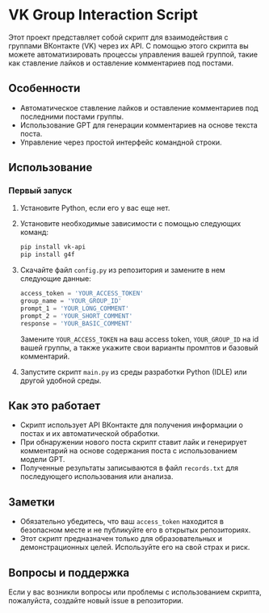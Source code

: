 # VK Group Interaction Script

Этот проект представляет собой скрипт для взаимодействия с группами ВКонтакте (VK) через их API. С помощью этого скрипта вы можете автоматизировать процессы управления вашей группой, такие как ставление лайков и оставление комментариев под постами.

## Особенности

- Автоматическое ставление лайков и оставление комментариев под последними постами группы.
- Использование GPT для генерации комментариев на основе текста поста.
- Управление через простой интерфейс командной строки.

## Использование

### Первый запуск

1. Установите Python, если его у вас еще нет.
2. Установите необходимые зависимости с помощью следующих команд:
    ```bash
    pip install vk-api
    pip install g4f
    ```
3. Скачайте файл `config.py` из репозитория и замените в нем следующие данные:
    ```python
    access_token = 'YOUR_ACCESS_TOKEN'
    group_name = 'YOUR_GROUP_ID'
    prompt_1 = 'YOUR_LONG_COMMENT'
    prompt_2 = 'YOUR_SHORT_COMMENT'
    response = 'YOUR_BASIC_COMMENT'
    ```
    Замените `YOUR_ACCESS_TOKEN` на ваш access token, `YOUR_GROUP_ID` на id вашей группы, а также укажите свои варианты промптов и базовый комментарий.

4. Запустите скрипт `main.py` из среды разработки Python (IDLE) или другой удобной среды.

## Как это работает

- Скрипт использует API ВКонтакте для получения информации о постах и их автоматической обработки.
- При обнаружении нового поста скрипт ставит лайк и генерирует комментарий на основе содержания поста с использованием модели GPT.
- Полученные результаты записываются в файл `records.txt` для последующего использования или анализа.

## Заметки

- Обязательно убедитесь, что ваш `access_token` находится в безопасном месте и не публикуйте его в открытых репозиториях.
- Этот скрипт предназначен только для образовательных и демонстрационных целей. Используйте его на свой страх и риск.

## Вопросы и поддержка

Если у вас возникли вопросы или проблемы с использованием скрипта, пожалуйста, создайте новый issue в репозитории.
